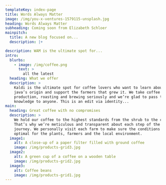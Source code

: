 ```yaml
---
templateKey: index-page
title: Words Always Matter
image: /img/you-x-ventures-1579115-unsplash.jpg
heading: Words Always Matter
subheading: Coming soon from Elizabeth Schloer
mainpitch:
  title: A new blog focused on...
  description: |+

description: WAM is the ultimate spot for...
intro:
  blurbs:
    - image: /img/coffee.png
      text: >
        all the latest
  heading: What we offer
  description: >
    Kaldi is the ultimate spot for coffee lovers who want to learn about their
    java’s origin and support the farmers that grew it. We take coffee
    production, roasting and brewing seriously and we’re glad to pass that
    knowledge to anyone. This is an edit via identity...
main:
  heading: Great coffee with no compromises
  description: >
    We hold our coffee to the highest standards from the shrub to the cup.
    That’s why we’re meticulous and transparent about each step of the coffee’s
    journey. We personally visit each farm to make sure the conditions are
    optimal for the plants, farmers and the local environment.
  image1:
    alt: A close-up of a paper filter filled with ground coffee
    image: /img/products-grid3.jpg
  image2:
    alt: A green cup of a coffee on a wooden table
    image: /img/products-grid2.jpg
  image3:
    alt: Coffee beans
    image: /img/products-grid1.jpg
---
```

